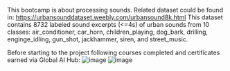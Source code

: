 This bootcamp is about processing sounds. Related dataset could be found in: https://urbansounddataset.weebly.com/urbansound8k.html
This dataset contains 8732 labeled sound excerpts (<=4s) of urban sounds from 10 classes: air_conditioner, car_horn, children_playing, dog_bark, drilling, enginge_idling, gun_shot, jackhammer, siren, and street_music.

Before starting to the project following courses completed and certificates earned via Global AI Hub:
![image](https://user-images.githubusercontent.com/80748060/194582579-24d67470-b3eb-4437-bb4e-91ec30a7b0a5.png)
![image](https://user-images.githubusercontent.com/80748060/194582642-872fdd34-5e08-4de0-9ce9-79ac514e408c.png)


